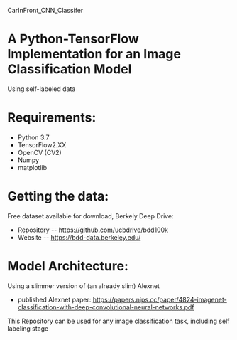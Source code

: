 CarInFront_CNN_Classifer

# A Python-TensorFlow Implementation for an Image Classification Model

Using self-labeled data

# Requirements:
  - Python 3.7
  - TensorFlow2.XX
  - OpenCV (CV2)
  - Numpy
  - matplotlib


# Getting the data:
Free dataset available for download, Berkely Deep Drive:
  - Repository -- https://github.com/ucbdrive/bdd100k
  - Website -- https://bdd-data.berkeley.edu/

# Model Architecture:
Using a slimmer version of (an already slim) Alexnet
  - published Alexnet paper: https://papers.nips.cc/paper/4824-imagenet-classification-with-deep-convolutional-neural-networks.pdf



This Repository can be used for any image classification task, including self labeling stage




